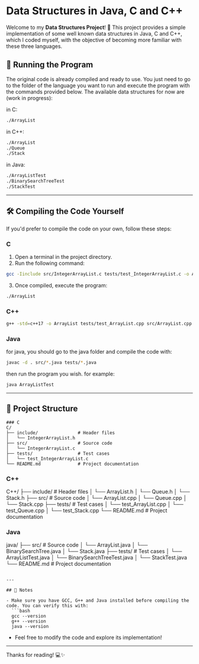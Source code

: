 # Data Structures in Java, C and C++

Welcome to my **Data Structures Project**! 🎉 This project provides a simple implementation of some well known data structures in Java, C and C++,  which I coded myself, with the objective of becoming more familiar with these three languages.

## 🚀 Running the Program

The original code is already compiled and ready to use. You just need to go to the folder of the language you want to run and execute the program with the commands provided below.
The available data structures for now are (work in progress):

in C:
```bash
./ArrayList
```

in C++:
```bash
./ArrayList
./Queue
./Stack
```

in Java:
```bash
./ArrayListTest
./BinarySearchTreeTest
./StackTest
```

---

## 🛠️ Compiling the Code Yourself

If you'd prefer to compile the code on your own, follow these steps:

### C
1. Open a terminal in the project directory.
2. Run the following command:

```bash
gcc -Iinclude src/IntegerArrayList.c tests/test_IntegerArrayList.c -o ArrayList
```

3. Once compiled, execute the program:

```bash
./ArrayList
```

### C++

```bash
g++ -std=c++17 -o ArrayList tests/test_ArrayList.cpp src/ArrayList.cpp -I include/
```

### Java    
for java, you should go to the java folder and compile the code with:

```bash
javac -d . src/*.java tests/*.java
```

then run the program you wish.
for example:
```bash
java ArrayListTest
```

---

## 📂 Project Structure

```
### C
C/
├── include/               # Header files
│   └── IntegerArrayList.h
├── src/                   # Source code
│   └── IntegerArrayList.c
├── tests/                 # Test cases
│   └── test_IntegerArrayList.c
└── README.md              # Project documentation 
```

### C++
C++/
├── include/               # Header files
│   └── ArrayList.h
│   └── Queue.h
│   └── Stack.h
├── src/                   # Source code
│   └── ArrayList.cpp
│   └── Queue.cpp
│   └── Stack.cpp
├── tests/                 # Test cases
│   └── test_ArrayList.cpp
│   └── test_Queue.cpp
│   └── test_Stack.cpp
└── README.md              # Project documentation 


### Java
java/
├── src/                   # Source code
│   └── ArrayList.java
│   └── BinarySearchTree.java
│   └── Stack.java
├── tests/                 # Test cases
│   └── ArrayListTest.java
│   └── BinarySearchTreeTest.java
│   └── StackTest.java
└── README.md              # Project documentation
```

---

## 📝 Notes

- Make sure you have GCC, G++ and Java installed before compiling the code. You can verify this with:
  ```bash
  gcc --version
  g++ --version
  java --version
  ```
- Feel free to modify the code and explore its implementation!

---

Thanks for reading! 💻✨
